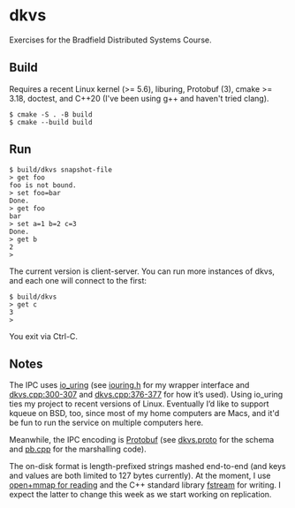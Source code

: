 # dkvs
Exercises for the Bradfield Distributed Systems Course.

## Build

Requires a recent Linux kernel (>= 5.6), liburing, Protobuf (3), cmake >= 3.18, doctest, and C++20 (I've been using g++ and haven't tried clang).

```
$ cmake -S . -B build
$ cmake --build build
```

## Run

```
$ build/dkvs snapshot-file
> get foo
foo is not bound.
> set foo=bar
Done.
> get foo
bar
> set a=1 b=2 c=3
Done.
> get b
2
>
```

The current version is client-server. You can run more instances of dkvs, and each one will connect to the first:

```
$ build/dkvs
> get c
3
>
```

You exit via Ctrl-C.

## Notes

The IPC uses [io_uring](https://kernel.dk/io_uring.pdf) (see [iouring.h](https://github.com/natemc/dkvs/blob/main/src/iouring.h) for my wrapper interface and [dkvs.cpp:300-307](https://github.com/natemc/dkvs/blob/80bb0ef68ac43f50042a34ab1a70c0e045c957a7/src/dkvs.cpp#L300) and [dkvs.cpp:376-377](https://github.com/natemc/dkvs/blob/80bb0ef68ac43f50042a34ab1a70c0e045c957a7/src/dkvs.cpp#L376) for how it’s used). Using io_uring ties my project to recent versions of Linux. Eventually I’d like to support kqueue on BSD, too, since most of my home computers are Macs, and it'd be fun to run the service on multiple computers here.

Meanwhile, the IPC encoding is [Protobuf](https://developers.google.com/protocol-buffers) (see [dkvs.proto](https://github.com/natemc/dkvs/blob/main/src/dkvs.proto) for the schema and [pb.cpp](https://github.com/natemc/dkvs/blob/main/src/pb.cpp) for the marshalling code).

The on-disk format is length-prefixed strings mashed end-to-end (and keys and values are both limited to 127 bytes currently). At the moment, I use [open+mmap for reading](https://github.com/natemc/dkvs/blob/80bb0ef68ac43f50042a34ab1a70c0e045c957a7/src/dkvs.cpp#L178) and the C++ standard library [fstream](https://github.com/natemc/dkvs/blob/80bb0ef68ac43f50042a34ab1a70c0e045c957a7/src/dkvs.cpp#L197) for writing. I expect the latter to change this week as we start working on replication.

